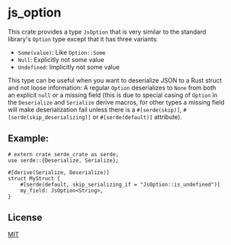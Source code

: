# js_option

This crate provides a type `JsOption` that is very similar to the standard
library's `Option` type except that it has three variants:

* `Some(value)`: Like `Option::Some`
* `Null`: Explicitly not some value
* `Undefined`: Implicitly not some value

This type can be useful when you want to deserialize JSON to a Rust struct
and not loose information: A regular `Option` deserializes to `None` from
both an explicit `null` or a missing field (this is due to special casing of
`Option` in the `Deserialize` and `Serialize` derive macros, for other types
a missing field will make deserialization fail unless there is a
`#[serde(skip)]`, `#[serde(skip_deserializing)]` or `#[serde(default)]`
attribute).

## Example:

```
# extern crate serde_crate as serde;
use serde::{Deserialize, Serialize};

#[derive(Serialize, Deserialize)]
struct MyStruct {
    #[serde(default, skip_serializing_if = "JsOption::is_undefined")]
    my_field: JsOption<String>,
}
```

## License

[MIT](https://opensource.org/licenses/MIT)
